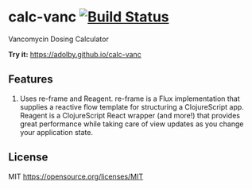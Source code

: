 # calc-vanc [![Build Status](https://travis-ci.org/adolby/calc-vanc.svg?branch=master)](https://travis-ci.org/adolby/calc-vanc)
Vancomycin Dosing Calculator

**Try it:** https://adolby.github.io/calc-vanc

## Features
1. Uses re-frame and Reagent. re-frame is a Flux implementation that supplies a reactive flow template for structuring a ClojureScript app. Reagent is a ClojureScript React wrapper (and more!) that provides great performance while taking care of view updates as you change your application state.

## License
MIT https://opensource.org/licenses/MIT
